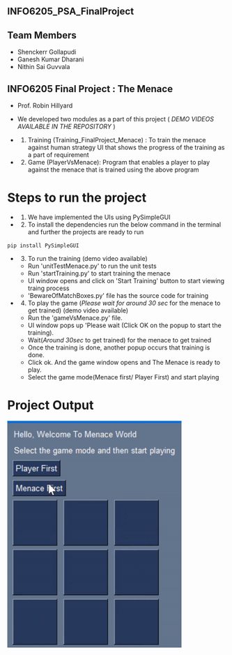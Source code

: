 ## INFO6205_PSA_FinalProject
## Team Members

- Shenckerr Gollapudi 
- Ganesh Kumar Dharani
- Nithin Sai Guvvala

## INFO6205 Final Project : The Menace
- Prof. Robin Hillyard

- We developed two modules as a part of this project ( *DEMO VIDEOS AVAILABLE IN THE REPOSITORY* )

- 1. Training (Training_FinalProject_Menace) : To train the menace against human strategy UI that shows the progress of the training as a part of requirement
- 2. Game (PlayerVsMenace): Program that enables a player to play against the menace that is trained using the above program

# Steps to run the project

- 1. We have implemented the UIs using PySimpleGUI

- 2. To install the dependencies run the below command in the terminal and further the projects are ready to run

```
pip install PySimpleGUI
```

- 3. To run the training (demo video available)
	- Run 'unitTestMenace.py' to run the unit tests
	- Run 'startTraining.py' to start training the menace 
	- UI window opens and click on 'Start Training' button to start viewing traing process
	- 'BewareOfMatchBoxes.py' file has the source code for training


- 4. To play the game (*Please wait for around 30 sec* for the menace to get trained) (demo video available)
	- Run the 'gameVsMenace.py' file. 
	- UI window pops up 'Please wait (Click OK on the popup to start the training). 
	- Wait(*Around 30sec* to get trained) for the menace to get trained 
	- Once the training is done, another popup occurs that training is done. 
	- Click ok. And the game window opens and The Menace is ready to play.
	- Select the game mode(Menace first/ Player First) and start playing

# Project Output
![alt text](Game.gif)

